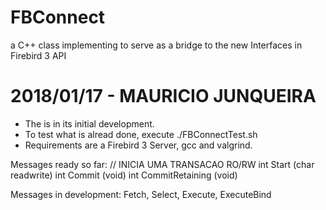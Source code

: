 # FBConnect
a C++ class implementing to serve as a bridge to the new Interfaces in Firebird 3 API

# 2018/01/17 - MAURICIO JUNQUEIRA
- The is in its initial development.
- To test what is alread done, execute ./FBConnectTest.sh
- Requirements are a Firebird 3 Server, gcc and valgrind.

Messages ready so far:
// INICIA UMA TRANSACAO RO/RW
int Start (char readwrite)
int Commit (void)
int CommitRetaining (void)

Messages in development: Fetch, Select, Execute, ExecuteBind

